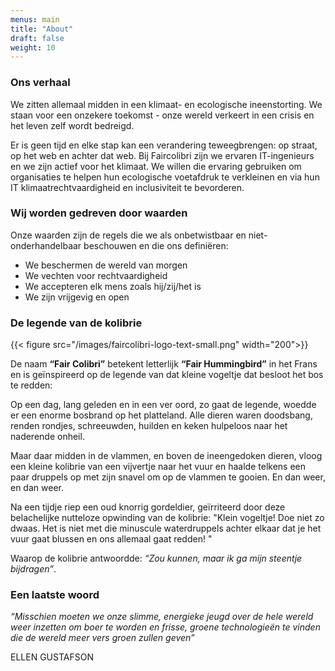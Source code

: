 ```yaml
---
menus: main
title: "About"
draft: false
weight: 10
---
```

### Ons verhaal

We zitten allemaal midden in een klimaat- en ecologische ineenstorting. We staan voor een onzekere toekomst - onze wereld verkeert in een crisis en het leven zelf wordt bedreigd. 

Er is geen tijd en elke stap kan een verandering teweegbrengen: op straat, op het web en achter dat web. Bij Faircolibri zijn we ervaren IT-ingenieurs en we zijn actief voor het klimaat. We willen die ervaring gebruiken om organisaties te helpen hun ecologische voetafdruk te verkleinen en via hun IT klimaatrechtvaardigheid en inclusiviteit te bevorderen.

### Wij worden gedreven door waarden

Onze waarden zijn de regels die we als onbetwistbaar en niet-onderhandelbaar beschouwen en die ons definiëren:
* We beschermen de wereld van morgen
* We vechten voor rechtvaardigheid
* We accepteren elk mens zoals hij/zij/het is
* We zijn vrijgevig en open

### De legende van de kolibrie

{{< figure src="/images/faircolibri-logo-text-small.png" width="200">}}

De naam **“Fair Colibri”** betekent letterlijk **“Fair Hummingbird”** in het Frans en is geïnspireerd op de legende van dat kleine vogeltje dat besloot het bos te redden:

Op een dag, lang geleden en in een ver oord, zo gaat de legende, woedde er een enorme bosbrand op het platteland. Alle dieren waren doodsbang, renden rondjes, schreeuwden, huilden en keken hulpeloos naar het naderende onheil.

Maar daar midden in de vlammen, en boven de ineengedoken dieren, vloog een kleine kolibrie van een vijvertje naar het vuur en haalde telkens een paar druppels op met zijn snavel om op de vlammen te gooien. En dan weer, en dan weer.

Na een tijdje riep een oud knorrig gordeldier, geïrriteerd door deze belachelijke nutteloze opwinding van de kolibrie: "Klein vogeltje! Doe niet zo dwaas. Het is niet met die minuscule waterdruppels achter elkaar dat je het vuur gaat blussen en ons allemaal gaat redden! "

Waarop de kolibrie antwoordde: _“Zou kunnen, maar ik ga mijn steentje bijdragen”_.

### Een laatste woord

_“Misschien moeten we onze slimme, energieke jeugd over de hele wereld weer inzetten om boer te worden en frisse, groene technologieën te vinden die de wereld meer vers groen zullen geven”_

ELLEN GUSTAFSON

